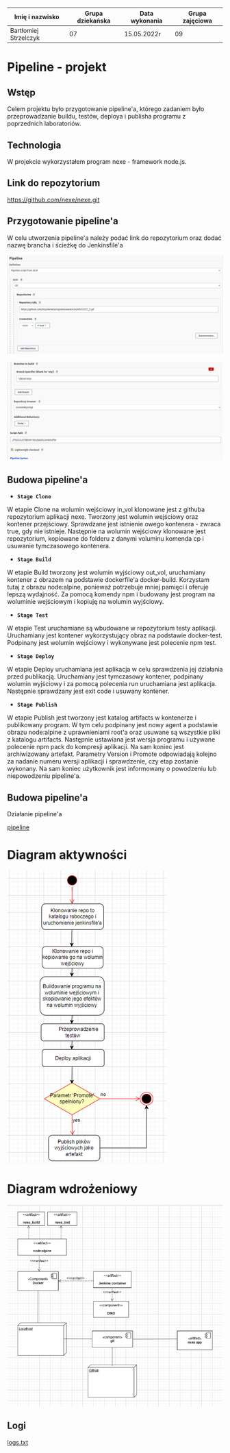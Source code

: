 | Imię i nazwisko | Grupa dziekańska | Data wykonania | Grupa zajęciowa |
| ----------- | ----------- | ----------- | ----------- |
| Bartłomiej Strzelczyk | 07 | 15.05.2022r | 09 |

# Pipeline - projekt


## Wstęp

Celem projektu było przygotowanie pipeline'a, którego zadaniem było przeprowadzanie buildu, testów, deploya i publisha programu z poprzednich laboratoriów.

## Technologia

W projekcie wykorzystałem program nexe - framework node.js.

## Link do repozytorium

https://github.com/nexe/nexe.git

## Przygotowanie pipeline'a

W celu utworzenia pipeline'a należy podać link do repozytorium oraz dodać nazwę brancha i ścieżkę do Jenkinsfile'a

![git](pipeline-git.png)

![branch](pipeline-branch.png)

## Budowa pipeline'a

- **```Stage Clone```**

W etapie Clone na wolumin wejściowy in_vol klonowane jest z githuba repozytorium aplikacji nexe. Tworzony jest wolumin wejściowy oraz kontener przejściowy. Sprawdzane jest istnienie owego kontenera - zwraca true, gdy nie istnieje. Następnie na wolumin wejściowy klonowane jest repozytorium, kopiowane do folderu z danymi voluminu komenda cp i usuwanie tymczasowego kontenera.

- **```Stage Build```**

W etapie Build tworzony jest wolumin wyjściowy out_vol, uruchamiany kontener z obrazem na podstawie dockerfile'a docker-build. Korzystam tutaj z obrazu node:alpine, ponieważ potrzebuje mniej pamięci i oferuje lepszą wydajność. Za pomocą komendy npm i budowany jest program na woluminie wejściowym i kopiuję na wolumin wyjściowy.

- **```Stage Test```**

W etapie Test uruchamiane są wbudowane w repozytorium testy aplikacji. Uruchamiany jest kontener wykorzystujący obraz na podstawie docker-test. Podpinany jest wolumin wejściowy i wykonywane jest polecenie npm test.

- **```Stage Deploy```**

W etapie Deploy uruchamiana jest aplikacja w celu sprawdzenia jej działania przed publikacją. Uruchamiany jest tymczasowy kontener, podpinany wolumin wyjściowy i za pomocą polecenia run uruchamiana jest aplikacja. Następnie sprawdzany jest exit code i usuwany kontener.

- **```Stage Publish```**

W etapie Publish jest tworzony jest katalog artifacts w kontenerze i publikowany program. W tym celu podpinany jest nowy agent a podstawie obrazu node:alpine z uprawnieniami root'a oraz usuwane są wszystkie pliki z katalogu artifacts. Następnie ustawiana jest wersja programu i używane polecenie npm pack do kompresji aplikacji. Na sam koniec jest archiwizowany artefakt.
Parametry Version i Promote odpowiadają kolejno za nadanie numeru wersji aplikacji i sprawdzenie, czy etap zostanie wykonany.
Na sam koniec użytkownik jest informowany o powodzeniu lub niepowodzeniu pipeline'a.

## Budowa pipeline'a

Działanie pipeline'a

[pipeline](pipeline.png)

# Diagram aktywności

![akt](akt.png)

# Diagram wdrożeniowy

![wdr](wdr.png)

## Logi

<a href="./logs.txt">logs.txt</a>





